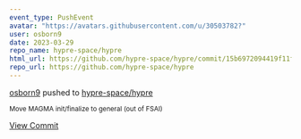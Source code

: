 ```yaml
---
event_type: PushEvent
avatar: "https://avatars.githubusercontent.com/u/30503782?"
user: osborn9
date: 2023-03-29
repo_name: hypre-space/hypre
html_url: https://github.com/hypre-space/hypre/commit/15b6972094419f11f51e39cf078138b5940d3b63
repo_url: https://github.com/hypre-space/hypre
---
```


<a href='https://github.com/osborn9' target='_blank'>osborn9</a> pushed to <a href='https://github.com/hypre-space/hypre' target='_blank'>hypre-space/hypre</a>

<small>Move MAGMA init/finalize to general (out of FSAI)</small>

<a href='https://github.com/hypre-space/hypre/commit/15b6972094419f11f51e39cf078138b5940d3b63' target='_blank'>View Commit</a>